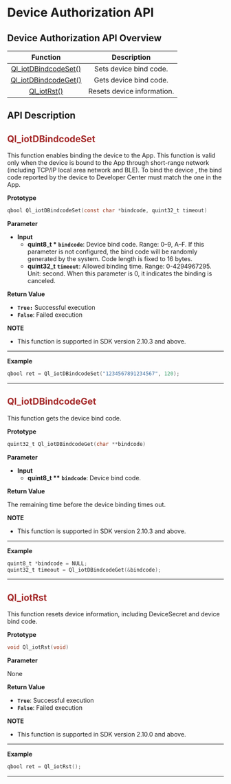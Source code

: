 # Device Authorization API


## **Device Authorization API Overview**

|                  Function                   |        Description         |
| :-----------------------------------------: | :------------------------: |
| [Ql_iotDBindcodeSet()](#Ql_iotDBindcodeSet) |   Sets device bind code.   |
| [Ql_iotDBindcodeGet()](#Ql_iotDBindcodeGet) |   Gets device bind code.   |
|          [Ql_iotRst()](#Ql_iotRst)          | Resets device information. |

## **API Description**

<span id="Ql_iotDBindcodeSet">  </span>

## <span style="color:#A52A2A">__Ql_iotDBindcodeSet__</span>

This function enables binding the device to the App. This function is valid only when the device is bound to the App through short-range network (including TCP/IP local area network and BLE). To bind the device , the bind code reported by the device to Developer Center must match the one in the App.

__Prototype__

```c
qbool Ql_iotDBindcodeSet(const char *bindcode, quint32_t timeout)
```

__Parameter__
* __Input__
  * __quint8_t *__ __`bindcode`__: Device bind code. Range: 0–9, A–F. If this parameter is not configured, the bind code will be randomly generated by the system. Code length is fixed to 16 bytes.
  * __quint32_t__  __`timeout`__: Allowed binding time. Range: 0-4294967295. Unit: second. When this parameter is 0, it indicates the binding is canceled.

__Return Value__
* __`True:`__ Successful execution
* __`False`__: Failed execution

__NOTE__ 
* This function is supported in SDK version 2.10.3 and above.

---

__Example__

```c
qbool ret = Ql_iotDBindcodeSet("1234567891234567", 120);
```

---

<span id="Ql_iotDBindcodeGet">  </span>

## <span style="color:#A52A2A">__Ql_iotDBindcodeGet__</span>

This function gets the device bind code.

__Prototype__

```c
quint32_t Ql_iotDBindcodeGet(char **bindcode)
```

__Parameter__
* __Input__
  * __quint8_t **__ __`bindcode`__: Device bind code.

__Return Value__

The remaining time before the device binding times out.

__NOTE__ 
* This function is supported in SDK version 2.10.3 and above.

---

__Example__

```c
quint8_t *bindcode = NULL;
quint32_t timeout = Ql_iotDBindcodeGet(&bindcode);
```

---

<span id="Ql_iotRst">  </span>

## <span style="color:#A52A2A">__Ql_iotRst__</span>

 This function resets device information, including DeviceSecret and device bind code.

__Prototype__

```c
void Ql_iotRst(void)
```

__Parameter__

None

__Return Value__
* __`True`__: Successful execution
* __`False`__: Failed execution

__NOTE__ 
* This function is supported in SDK version 2.10.0 and above.

---

__Example__

```c
qbool ret = Ql_iotRst();
```

---